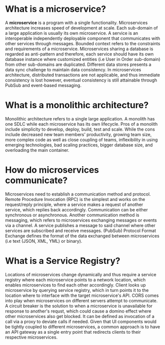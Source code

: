 # What is a **microservice**?

A **microservice** is a program with a single functionality. Microservices architecture increases speed of development
at scale. Each sub-domain of a large application is usually its own microservice. A service is an interoperable independently
deployable component that communicates with other services through messages. Bounded context refers to the constraints
and requirements of a microservice. Microservices sharing a database is regarded as anti-pattern and therefore,
each service should have its own database instance where customized entities (i.e User in Order sub-domain)
from other sub-domains are duplicated. Different data stores presents a data sync challenge to maintain data consistency.
In microservices architecture, distributed transactions are not applicable, and thus immediate consistency is lost however,
eventual consistency is still attainable through PubSub and event-based messaging.

# What is a monolithic architecture?

Monolithic architecture refers to a single large application. A monolith has one SDLC while each microservice has its own
lifecycle. Pros of a monolith include simplicity to develop, deploy, build, test and scale. While the cons include
decreased new team members' productivity, growing team size, more complex code as well as close coupling of teams,
inflexibility in using emerging technologies, bad scaling practices, bigger database size, and overloading the main container.

# How do microservices communicate?

Microservices need to establish a communication method and protocol. Remote Procedure Invocation (RPC) is the simplest and works
on the request/reply principle, where a service makes a request of another service, which replies back accordingly. Communication
can be either synchronous or asynchronous. Another communication method is messaging, which refers to microservices exchanging
messages or events via a channel. A service publishes a message to said channel where other services are subscribed and receive
messages. (PubSub) Protocol Format Exchange defines the format of the data exchanged between microservices (i.e text (JSON, XML, YML) or binary).

# What is a Service Registry?

Locations of microservices change dynamically and thus require a service registry where each microservice points to a network location,
which enables microservices to find each other accordingly. Client looks up microservice by querying service registry, which in turn points
it to the location where to interface with the target microservice's API. CORS comes into play when microservices on different servers
attempt to communicate. A circuit breaker is the solution to when a microservice is unavailable for response to another's requst, which could cause
a domino effect where other microservices also get blocked. It can be defined as invocation of a call via a proxy to deviate calls if needed.
Given that UI components would be tightly coupled to different microservices, a common approach is to have an API gateway as a single entry point
that redirects clients to their respective microservices.
